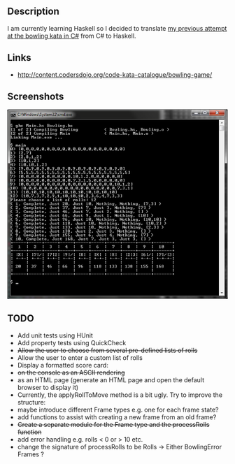## Description

I am currently learning Haskell so I decided to translate [my previous attempt at the bowling kata in C#](https://github.com/taylorjg/BowlingKata) from C# to Haskell.

## Links

* http://content.codersdojo.org/code-kata-catalogue/bowling-game/

## Screenshots

![Screenshot](https://raw.githubusercontent.com/taylorjg/Bowling_Haskell/master/Images/Screenshot.png "Screenshot")

## TODO

* Add unit tests using HUnit
* Add property tests using QuickCheck
* ~~Allow the user to choose from several pre-defined lists of rolls~~
* Allow the user to enter a custom list of rolls
* Display a formatted score card:
 * ~~on the console as an ASCII rendering~~
 * as an HTML page (generate an HTML page and open the default browser to display it)
* Currently, the applyRollToMove method is a bit ugly. Try to improve the structure:
 * maybe introduce different Frame types e.g. one for each frame state?
 * add functions to assist with creating a new frame from an old frame?
* ~~Create a separate module for the Frame type and the processRolls function~~
* add error handling e.g. rolls < 0 or > 10 etc.
 * change the signature of processRolls to be Rolls -> Either BowlingError Frames ?
